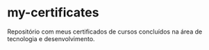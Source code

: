 # my-certificates
Repositório com meus certificados de cursos concluídos na área de tecnologia e desenvolvimento.
